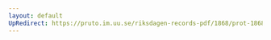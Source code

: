 ```yaml
---
layout: default
UpRedirect: https://pruto.im.uu.se/riksdagen-records-pdf/1868/prot-1868--fk--313/prot-1868--fk--313_047.pdf
---
```


